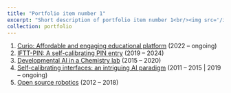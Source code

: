 ```yaml
---
title: "Portfolio item number 1"
excerpt: "Short description of portfolio item number 1<br/><img src='/images/500x300.png'>"
collection: portfolio
---
```


1. [Curio: Affordable and engaging educational platform](https://trycurio.com/) (2022 – ongoing)
2. [IFTT-PIN: A self-calibrating PIN entry](https://jgrizou.com/projects/vault) (2019 – 2024)
3. [Developmental AI in a Chemistry lab](https://jgrizou.com/projects/chemobot) (2015 – 2020)
4. [Self-calibrating interfaces: an intriguing AI paradigm](https://jgrizou.com/projects/thesis) (2011 – 2015 | 2019 – ongoing)
5. [Open source robotics](https://jgrizou.com/projects/open-robotics) (2012 – 2018)
